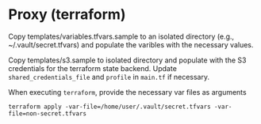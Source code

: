 # Proxy (terraform)

Copy templates/variables.tfvars.sample to an isolated directory (e.g., ~/.vault/secret.tfvars) and populate the varibles with the necessary values.

Copy templates/s3.sample to isolated directory and populate with the S3 credentials for the terraform state backend.  Update `shared_credentials_file` and `profile` in `main.tf` if necessary.

When executing `terraform`, provide the necessary var files as arguments

```
terraform apply -var-file=/home/user/.vault/secret.tfvars -var-file=non-secret.tfvars
```